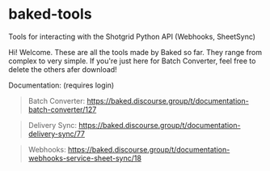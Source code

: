# baked-tools
Tools for interacting with the Shotgrid Python API (Webhooks, SheetSync)

Hi! Welcome. These are all the tools made by Baked so far. They range from complex to very simple. 
If you're just here for Batch Converter, feel free to delete the others afer download!

Documentation: (requires login)
>Batch Converter: https://baked.discourse.group/t/documentation-batch-converter/127

>Delivery Sync: https://baked.discourse.group/t/documentation-delivery-sync/77

>Webhooks: https://baked.discourse.group/t/documentation-webhooks-service-sheet-sync/18
